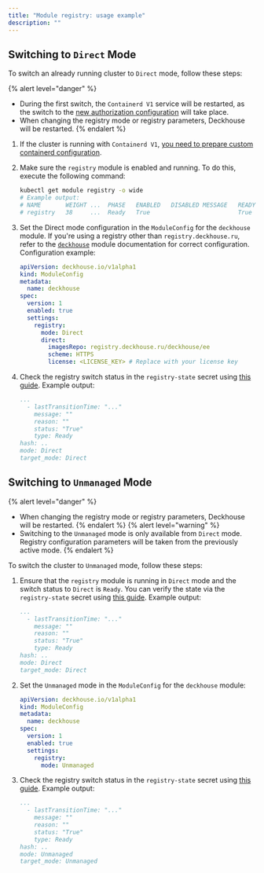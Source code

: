 ```yaml
---
title: "Module registry: usage example"
description: ""
---
```


## Switching to `Direct` Mode

To switch an already running cluster to `Direct` mode, follow these steps:

{% alert level="danger" %}
- During the first switch, the `Containerd V1` service will be restarted, as the switch to the [new authorization configuration](./faq.html#how-to-prepare-containerd-v1) will take place.
- When changing the registry mode or registry parameters, Deckhouse will be restarted.
{% endalert %}

1. If the cluster is running with `Containerd V1`, [you need to prepare custom containerd configuration](./faq.html#how-to-prepare-containerd-v1).

2. Make sure the `registry` module is enabled and running. To do this, execute the following command:

    ```bash
    kubectl get module registry -o wide
    # Example output:
    # NAME       WEIGHT ...  PHASE   ENABLED   DISABLED MESSAGE   READY
    # registry   38     ...  Ready   True                         True
    ```

3. Set the Direct mode configuration in the `ModuleConfig` for the `deckhouse` module. If you're using a registry other than `registry.deckhouse.ru`, refer to the [`deckhouse`](/products/kubernetes-platform/documentation/v1/modules/deckhouse/) module documentation for correct configuration.
    Configuration example:

    ```yaml
    apiVersion: deckhouse.io/v1alpha1
    kind: ModuleConfig
    metadata:
      name: deckhouse
    spec:
      version: 1
      enabled: true
      settings:
        registry:
          mode: Direct
          direct:
            imagesRepo: registry.deckhouse.ru/deckhouse/ee
            scheme: HTTPS
            license: <LICENSE_KEY> # Replace with your license key
    ```

4. Check the registry switch status in the `registry-state` secret using [this guide](./faq.html#how-to-check-the-registry-mode-switch-status). Example output:

    ```yaml
    ...
      - lastTransitionTime: "..."
        message: ""
        reason: ""
        status: "True"
        type: Ready
    hash: ..
    mode: Direct
    target_mode: Direct
    ```

## Switching to `Unmanaged` Mode

{% alert level="danger" %}
- When changing the registry mode or registry parameters, Deckhouse will be restarted.
{% endalert %}
{% alert level="warning" %}
- Switching to the `Unmanaged` mode is only available from `Direct` mode. Registry configuration parameters will be taken from the previously active mode.
{% endalert %}

To switch the cluster to `Unmanaged` mode, follow these steps:

1. Ensure that the `registry` module is running in `Direct` mode and the switch status to `Direct` is `Ready`. You can verify the state via the `registry-state` secret using [this guide](./faq.html#how-to-check-the-registry-mode-switch-status). Example output:

    ```yaml
    ...
      - lastTransitionTime: "..."
        message: ""
        reason: ""
        status: "True"
        type: Ready
    hash: ..
    mode: Direct
    target_mode: Direct
    ```

2. Set the `Unmanaged` mode in the `ModuleConfig` for the `deckhouse` module:

    ```yaml
    apiVersion: deckhouse.io/v1alpha1
    kind: ModuleConfig
    metadata:
      name: deckhouse
    spec:
      version: 1
      enabled: true
      settings:
        registry:
          mode: Unmanaged
    ```

3. Check the registry switch status in the `registry-state` secret using [this guide](./faq.html#how-to-check-the-registry-mode-switch-status). Example output:

    ```yaml
    ...
      - lastTransitionTime: "..."
        message: ""
        reason: ""
        status: "True"
        type: Ready
    hash: ..
    mode: Unmanaged
    target_mode: Unmanaged
    ```
